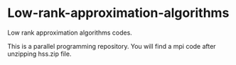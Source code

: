# Low-rank-approximation-algorithms
Low rank approximation algorithms codes.

This is a parallel programming repository.
You will find a mpi code after unzipping hss.zip file.
